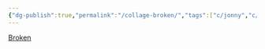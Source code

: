 ```yaml
---
{"dg-publish":true,"permalink":"/collage-broken/","tags":["c/jonny","c/rocks","c/beje"],"created":"2024-01-03T17:24:28.319-05:00","updated":"2024-01-03T17:24:46.207-05:00"}
---
```



[Broken](https://www.instagram.com/p/CQ9UkgOBp1R/)
